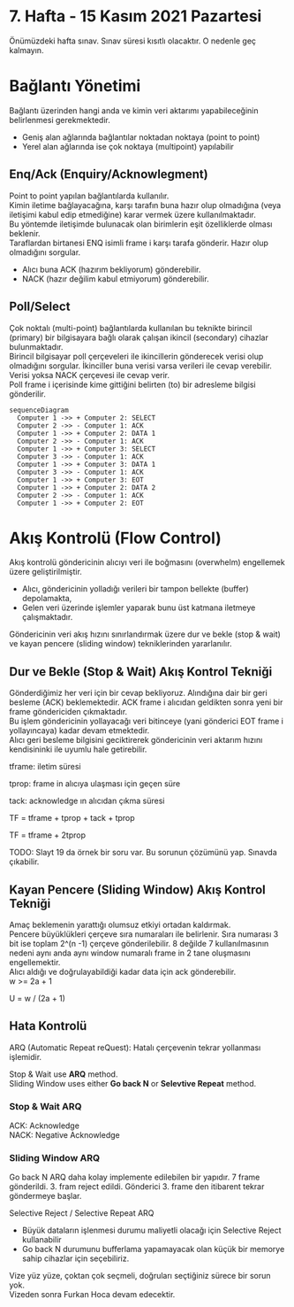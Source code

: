 # 7. Hafta - 15 Kasım 2021 Pazartesi

Önümüzdeki hafta sınav. Sınav süresi kısıtlı olacaktır. O nedenle geç kalmayın.

# Bağlantı Yönetimi

Bağlantı üzerinden hangi anda ve kimin veri aktarımı yapabileceğinin belirlenmesi gerekmektedir.
  * Geniş alan ağlarında bağlantılar noktadan noktaya (point to point)
  * Yerel alan ağlarında ise çok noktaya (multipoint) yapılabilir

## Enq/Ack (Enquiry/Acknowlegment)
Point to point yapılan bağlantılarda kullanılır.  
Kimin iletime bağlayacağına, karşı tarafın buna hazır olup olmadığına (veya iletişimi kabul edip etmediğine) karar vermek üzere kullanılmaktadır.  
Bu yöntemde iletişimde bulunacak olan birimlerin eşit özelliklerde olması beklenir.  
Taraflardan birtanesi ENQ isimli frame i karşı tarafa gönderir. Hazır olup olmadığını sorgular.  
  * Alıcı buna ACK (hazırım bekliyorum) gönderebilir.
  * NACK (hazır değilim kabul etmiyorum) gönderebilir.

## Poll/Select
Çok noktalı (multi-point) bağlantılarda kullanılan bu teknikte birincil (primary) bir bilgisayara bağlı olarak çalışan ikincil (secondary) cihazlar bulunmaktadır.  
Birincil bilgisayar poll çerçeveleri ile ikincillerin gönderecek verisi olup olmadığını sorgular. İkinciller buna verisi varsa verileri ile cevap verebilir. Verisi yoksa NACK çerçevesi ile cevap verir.  
Poll frame i içerisinde kime gittiğini belirten (to) bir adresleme bilgisi gönderilir.

```mermaid
sequenceDiagram
  Computer 1 ->> + Computer 2: SELECT
  Computer 2 ->> - Computer 1: ACK
  Computer 1 ->> + Computer 2: DATA 1
  Computer 2 ->> - Computer 1: ACK
  Computer 1 ->> + Computer 3: SELECT
  Computer 3 ->> - Computer 1: ACK
  Computer 1 ->> + Computer 3: DATA 1
  Computer 3 ->> - Computer 1: ACK
  Computer 1 ->> + Computer 3: EOT
  Computer 1 ->> + Computer 2: DATA 2
  Computer 2 ->> - Computer 1: ACK
  Computer 1 ->> + Computer 2: EOT
```

# Akış Kontrolü (Flow Control)
Akış kontrolü göndericinin alıcıyı veri ile boğmasını (overwhelm) engellemek üzere geliştirilmiştir.  
  * Alıcı, göndericinin yolladığı verileri bir tampon bellekte (buffer) depolamakta,
  * Gelen veri üzerinde işlemler yaparak bunu üst katmana iletmeye çalışmaktadır.

Göndericinin veri akış hızını sınırlandırmak üzere dur ve bekle (stop & wait) ve kayan pencere (sliding window) tekniklerinden yararlanılır.

## Dur ve Bekle (Stop & Wait) Akış Kontrol Tekniği
Gönderdiğimiz her veri için bir cevap bekliyoruz. Alındığına dair bir geri besleme (ACK) beklemektedir. ACK frame i alıcıdan geldikten sonra yeni bir frame göndericiden çıkmaktadır.  
Bu işlem göndericinin yollayacağı veri bitinceye (yani gönderici EOT frame i yollayıncaya) kadar devam etmektedir.  
Alıcı geri besleme bilgisini geciktirerek göndericinin veri aktarım hızını kendisininki ile uyumlu hale getirebilir.  

tframe: iletim süresi

tprop: frame in alıcıya ulaşması için geçen süre

tack: acknowledge ın alıcıdan çıkma süresi

TF = tframe + tprop + tack + tprop

TF = tframe + 2tprop

TODO: Slayt 19 da örnek bir soru var. Bu sorunun çözümünü yap. Sınavda çıkabilir.  

## Kayan Pencere (Sliding Window) Akış Kontrol Tekniği
Amaç beklemenin yarattığı olumsuz etkiyi ortadan kaldırmak.  
Pencere büyüklükleri çerçeve sıra numaraları ile belirlenir. Sıra numarası 3 bit ise toplam 2^(n -1) çerçeve gönderilebilir. 8 değilde 7 kullanılmasının nedeni aynı anda aynı window numaralı frame in 2 tane oluşmasını engellemektir.  
Alıcı aldığı ve doğrulayabildiği kadar data için ack gönderebilir.  
w >= 2a + 1

U = w / (2a + 1)

## Hata Kontrolü
ARQ (Automatic Repeat reQuest): Hatalı çerçevenin tekrar yollanması işlemidir.  

Stop & Wait use **ARQ** method.  
Sliding Window uses either **Go back N** or **Selevtive Repeat** method.  

### Stop & Wait ARQ

ACK: Acknowledge  
NACK: Negative Acknowledge

### Sliding Window ARQ

Go back N ARQ daha kolay implemente edilebilen bir yapıdır. 7 frame gönderildi. 3. fram reject edildi. Gönderici 3. frame den itibarent tekrar göndermeye başlar.  
  
Selective Reject / Selective Repeat ARQ

* Büyük dataların işlenmesi durumu maliyetli olacağı için  Selective Reject kullanabilir
* Go back N durumunu bufferlama yapamayacak olan küçük bir memorye sahip cihazlar için seçebiliriz.

Vize yüz yüze, çoktan çok seçmeli, doğruları seçtiğiniz sürece bir sorun yok.  
Vizeden sonra Furkan Hoca devam edecektir.